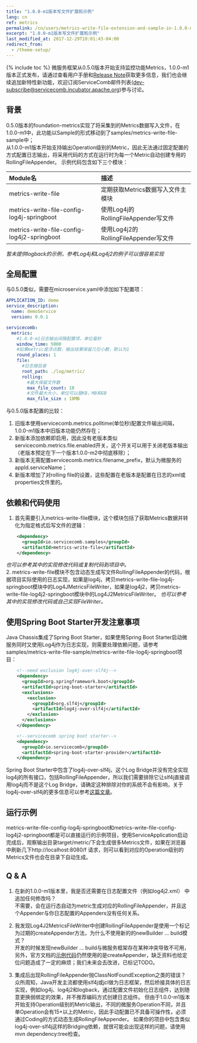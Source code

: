 ```yaml
---
title: "1.0.0-m1版本写文件扩展和示例"
lang: cn
ref: metrics
permalink: /cn/users/metrics-write-file-extension-and-sample-in-1.0.0-m1/
excerpt: "1.0.0-m1版本写文件扩展和示例"
last_modified_at: 2017-12-29T10:01:43-04:00
redirect_from:
  - /theme-setup/
---
```


{% include toc %}
微服务框架从0.5.0版本开始支持监控功能Metrics，1.0.0-m1版本正式发布，请通过查看用户手册和[Release Note](https://github.com/apache/incubator-servicecomb-java-chassis/releases)获取更多信息，我们也会继续追加新特性新功能，欢迎订阅ServiceComb邮件列表(dev-subscribe@servicecomb.incubator.apache.org)参与讨论。

## 背景
0.5.0版本的foundation-metrics实现了将采集到的Metrics数据写入文件，在1.0.0-m1中，此功能以Sample的形式移动到了samples/metrics-write-file-sample中；  
从1.0.0-m1版本开始支持输出Operation级别的Metric，因此无法通过固定配置的方式配置日志输出，将采用代码的方式在运行时为每一个Metric自动创建专用的RollingFileAppender。
示例代码包含如下三个模块：  

| Module名                                  | 描述                              |
| :--------------------------------------- | :------------------------------ |
| metrics-write-file                       | 定期获取Metrics数据写入文件主模块            |
| metrics-write-file-config-log4j-springboot | 使用Log4j的RollingFileAppender写文件  |
| metrics-write-file-config-log4j2-springboot | 使用Log4j2的RollingFileAppender写文件 |

*暂未提供logback的示例，参考Log4j和Log4j2的例子可以很容易实现*

## 全局配置
与0.5.0类似，需要在microservice.yaml中添加如下配置项：
```yaml 
APPLICATION_ID: demo
service_description:
  name: demoService
  version: 0.0.1

servicecomb:
  metrics:
    #1.0.0-m1日志输出间隔配置项，单位毫秒
    window_time: 5000
    #如果metric是浮点数，输出结果保留几位小数，默认为1
    round_places: 1
    file:
      #日志根目录
      root_path: ./log/metric/
      rolling:
        #最大保留文件数
        max_file_count: 10
        #文件最大大小，单位可以是KB，MB和GB
        max_file_size : 10MB
```
与0.5.0版本配置的比较：
1. 旧版本使用servicecomb.metrics.polltime(单位秒)配置文件输出间隔，1.0.0-m1版本中旧版本功能仍然存在；  
2. 新版本添加依赖即启用，因此没有老版本类似servicecomb.metrics.file.enabled开关，这个开关可以用于关闭老版本输出（老版本预定在下一个版本1.0.0-m2中彻底移除）；  
3. 新版本无需配置servicecomb.metrics.filename_prefix，默认为微服务的appId.serviceName；  
4. 新版本增加了对rolling file的设置，这些配置在老版本是配置在日志的xml或properties文件里的。  

## 依赖和代码使用
1. 首先需要引入metrics-write-file模块，这个模块包括了获取Metrics数据并转化为指定格式后写文件的逻辑：  
```xml
    <dependency>
      <groupId>io.servicecomb.samples</groupId>
      <artifactId>metrics-write-file</artifactId>
    </dependency>
```
*也可以参考其中的实现修改代码或复制代码到项目中。*    
2. metrics-write-file模块不包含动态生成写文件RollingFileAppender的代码，根据项目实际使用的日志实现，如果是log4j，拷贝metrics-write-file-log4j-springboot模块中的Log4JMetricsFileWriter，如果是log4j2，拷贝metrics-write-file-log4j2-springboot模块中的Log4J2MetricsFileWriter。
  *也可以参考其中的实现修改代码或自己实现FileWriter。*   

## 使用Spring Boot Starter开发注意事项
Java Chassis集成了Spring Boot Starter，如果使用Spring Boot Starter启动微服务同时又使用Log4j作为日志实现，则需要处理依赖问题，请参考samples/metrics-write-file-sample/metrics-write-file-log4j-springboot项目：
```xml
    <!--need exclusion log4j-over-slf4j-->
    <dependency>
      <groupId>org.springframework.boot</groupId>
      <artifactId>spring-boot-starter</artifactId>
      <exclusions>
        <exclusion>
          <groupId>org.slf4j</groupId>
          <artifactId>log4j-over-slf4j</artifactId>
        </exclusion>
      </exclusions>
    </dependency>

    <!--servicecomb spring boot starter-->
    <dependency>
      <groupId>io.servicecomb</groupId>
      <artifactId>spring-boot-starter-provider</artifactId>
    </dependency>
```
Spring Boot Starter中包含了log4j-over-slf4j，这个Log Bridge并没有完全实现log4j的所有接口，包括RollingFileAppender，所以我们需要排除它让slf4j直接调用log4j而不是这个Log Bridge，请确定这种排除对你的系统不会有影响，关于log4j-over-slf4j的更多信息可以参考[这篇文章](https://www.slf4j.org/legacy.html#log4j-over-slf4j)。

## 运行示例
metrics-write-file-config-log4j-springboot和metrics-write-file-config-log4j2-springboot都是可以直接运行的示例项目，使用ServiceApplication启动完成后，观察输出目录target/metric/下会生成很多Metrics文件，如果在浏览器中刷新几下http://localhost:8080/f 请求，则可以看到对应的Operation级别的Metrics文件也会在目录下自动生成。

## Q & A
1. 在新的1.0.0-m1版本里，我是否还需要在日志配置文件（例如log4j2.xml） 中追加任何修改吗？  
  不需要，会在运行态自动为metric生成对应的RollingFileAppender，并且这个Appender与你日志配置的Appenders没有任何关系。

2. 我发现Log4J2MetricsFileWriter中创建RollingFileAppender是使用一个标记为过期的createAppender方法，为什么不使用新的的newBuilder ... build模式？  
  开发的时候发现newBuilder ... build与微服务框架存在某种冲突导致不可用，另外，官方文档的[示例代码](https://logging.apache.org/log4j/2.x/manual/customconfig.html)仍然使用的是createAppender，缺乏资料也给定位问题造成了一定的麻烦；我们未来会去改进，已标记TODO。

3. 集成后出现RollingFileAppender抛ClassNotFoundException之类的错误？  
  众所周知，Java开发主流都使用slf4j或jcl做为日志框架，然后桥接具体的日志实现，例如log4j、log4j2和logback，通过配置文件初始化日志组件，达到随意更换弱绑定的效果，并不推荐编码方式创建日志组件。
  但由于1.0.0-m1版本开始支持Operation级别的Metric输出，不同的微服务Operation不同，并且单Operation会有15+以上的Metric，因此手动配置已不具备可操作性，必须通过Coding的方式动态生成RollingFileAppender。
  如果你的项目中包含类似log4j-over-slf4j这样的Bridging依赖，就很可能会出现这样的问题，请使用mvn dependency:tree检查。